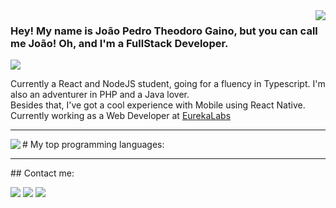 <img align='right' src="https://github-readme-stats.vercel.app/api?username=joaoptgaino&show_icons=true&title_color=fff&text_color=fffe&icon_color=fff&bg_color=000&cache_seconds=2300">

### Hey! My name is João Pedro Theodoro Gaino, but you can call me João! Oh, and I'm a FullStack Developer. 
<img src="https://img.shields.io/static/v1?label=Overview&message=JoaoptGaino&color=f8efd4&style=for-the-badge&logo=GitHub">

<p>
  Currently a React and NodeJS student, going for a fluency in Typescript. I'm also an adventurer in PHP and a Java lover.
<br>
  Besides that, I've got a cool experience with Mobile using React Native.
  <br>
  Currently working as a Web Developer at <a href="https://eurekalabs.com.br/" alt="EurekaLabs" target="_blank">EurekaLabs</a>
</p>
<hr>
# My top programming languages:
<img align="left" src="https://github-readme-stats.vercel.app/api/top-langs/?username=joaoptgaino&theme=blue-green">
<hr>
## Contact me:

<p align="left">
  <a href="https://joaoptgaino.com/" alt="Meu site" target="_blank">
  <img src="https://img.shields.io/badge/-Website-000?style=flat-square&labelColor=000&logo=circle&logoColor=white&link=" /></a>

  <a href="https://www.linkedin.com/in/jo%C3%A3o-pedro-theodoro-gaino/" alt="Linkedin" target="_blank">
  <img src="https://img.shields.io/badge/-Linkedin-0e76a8?style=flat-square&logo=Linkedin&logoColor=white&link=" /></a>

  <a href="https://www.instagram.com/joaoptgaino/" alt="Instagram" target="_blank">
  <img src="https://img.shields.io/badge/-Instagram-DF0174?style=flat-square&labelColor=DF0174&logo=instagram&logoColor=white&link=https://www.instagram.com/joaoptgaino/"/></a>
</p>  
